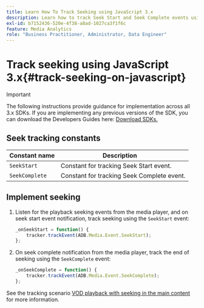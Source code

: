 ```yaml
---
title: Learn How To Track Seeking using JavaScript 3.x
description: Learn how to track Seek Start and Seek Complete events using the Media SDK in browser apps (JS 3.x).
exl-id: b7152436-520e-4f38-a8ad-1027ca3f1f6c
feature: Media Analytics
role: "Business Practitioner, Administrator, Data Engineer"
---
```

# Track seeking using JavaScript 3.x{#track-seeking-on-javascript}

>[!IMPORTANT]
>
>The following instructions provide guidance for implementation across all 3.x SDKs. If you are implementing any previous versions of the SDK, you can download the Developers Guides here: [Download SDKs.](/help/sdk-implement/download-sdks.md)

## Seek tracking constants

|  Constant name  | Description&nbsp;&nbsp;&nbsp;&nbsp;  |
|---|---|
|  `SeekStart`  | Constant for tracking Seek Start event.  |
|  `SeekComplete`  | Constant for tracking Seek Complete event.  |

## Implement seeking

1. Listen for the playback seeking events from the media player, and on seek start event notification, track seeking using the `SeekStart` event:

    ```js
    _onSeekStart = function() {
        tracker.trackEvent(ADB.Media.Event.SeekStart);
    };
    ```

1. On seek complete notification from the media player, track the end of seeking using the `SeekComplete` event:

    ```js
    _onSeekComplete = function() {
        tracker.trackEvent(ADB.Media.Event.SeekComplete);
    };
    ```

See the tracking scenario [VOD playback with seeking in the main content](/help/sdk-implement/tracking-scenarios/vod-seeking.md) for more information.
